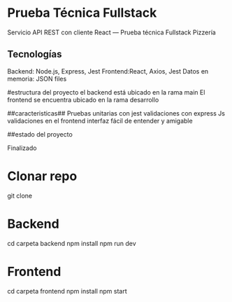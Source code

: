 # Prueba Técnica Fullstack

Servicio API REST con cliente React — Prueba técnica Fullstack Pizzería

## Tecnologías

Backend: Node.js, Express, Jest
Frontend:React, Axios, Jest
Datos en memoria: JSON files

#estructura del proyecto
el backend está ubicado en la rama main 
El frontend se encuentra ubicado en la rama desarrollo 

##caracteristicas##
Pruebas unitarias con jest
validaciones con express Js
validaciones en el frontend
interfaz fácil de entender y amigable 

##estado del proyecto

Finalizado

# Clonar repo
git clone <URL>

# Backend
cd carpeta backend 
npm install
npm run dev


# Frontend
cd carpeta frontend 
npm install
npm start
